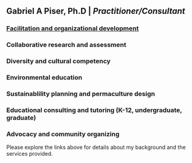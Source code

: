 ## Gabriel A Piser, Ph.D   |   _Practitioner/Consultant_

### [Facilitation and organizational development](gabriel215.github.io/Facilitation)
### Collaborative research and assessment  
### Diversity and cultural competency  
### Environmental education
### Sustainablility planning and permaculture design 
### Educational consulting and tutoring (K-12, undergraduate, graduate) 
### Advocacy and community organizing 

Please explore the links above for details about my background and the services provided.

